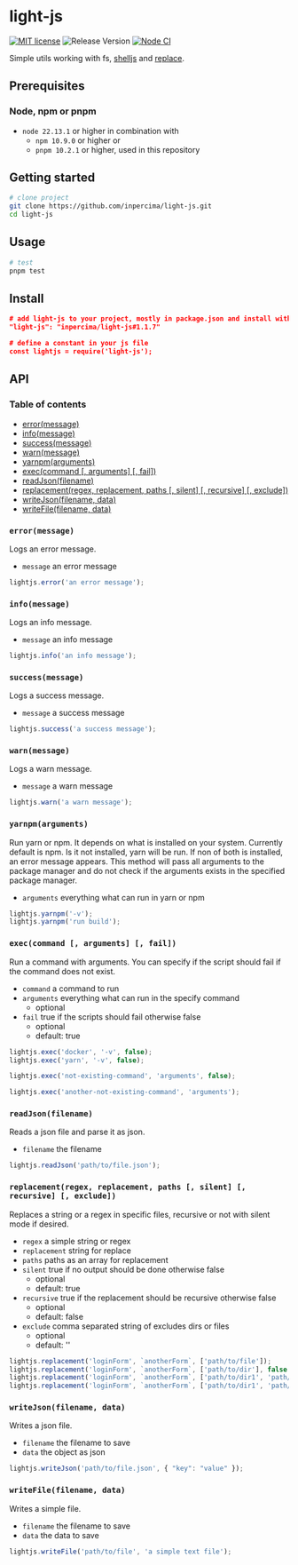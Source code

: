 # light-js

[![MIT license](https://img.shields.io/badge/license-MIT-blue.svg)](./LICENSE.md)
![Release Version](https://img.shields.io/github/v/release/inpercima/light-js)
[![Node CI](https://github.com/inpercima/light-js/actions/workflows/ci.yml/badge.svg)](https://github.com/inpercima/light-js/actions/workflows/ci.yml)

Simple utils working with fs, [shelljs](https://github.com/shelljs/shelljs) and [replace](https://github.com/ALMaclaine/replace).

## Prerequisites

### Node, npm or pnpm

* `node 22.13.1` or higher in combination with
  * `npm 10.9.0` or higher or
  * `pnpm 10.2.1` or higher, used in this repository

## Getting started

```bash
# clone project
git clone https://github.com/inpercima/light-js.git
cd light-js
```

## Usage

```bash
# test
pnpm test
```

## Install

```json
# add light-js to your project, mostly in package.json and install with your preferred package manager
"light-js": "inpercima/light-js#1.1.7"

# define a constant in your js file
const lightjs = require('light-js');
```

## API

### Table of contents

* [error(message)](#errormessage)
* [info(message)](#infomessage)
* [success(message)](#successmessage)
* [warn(message)](#warnmessage)
* [yarnpm(arguments)](#yarnpmarguments)
* [exec(command [, arguments] [, fail])](#execcommand--arguments--fail)
* [readJson(filename)](#readjsonfilename)
* [replacement(regex, replacement, paths [, silent] [, recursive] [, exclude])](#replacementregex-replacement-paths--silent--recursive--exclude)
* [writeJson(filename, data)](#writejsonfilename-data)
* [writeFile(filename, data)](#writefilefilename-data)

### `error(message)`

Logs an error message.

* `message` an error message

```javascript
lightjs.error('an error message');
```

### `info(message)`

Logs an info message.

* `message` an info message

```javascript
lightjs.info('an info message');
```

### `success(message)`

Logs a success message.

* `message` a success message

```javascript
lightjs.success('a success message');
```

### `warn(message)`

Logs a warn message.

* `message` a warn message

```javascript
lightjs.warn('a warn message');
```

### `yarnpm(arguments)`

Run yarn or npm.
It depends on what is installed on your system.
Currently default is npm.
Is it not installed, yarn will be run.
If non of both is installed, an error message appears.
This method will pass all arguments to the package manager and do not check if the arguments exists in the specified package manager.

* `arguments` everything what can run in yarn or npm

```javascript
lightjs.yarnpm('-v');
lightjs.yarnpm('run build');
```

### `exec(command [, arguments] [, fail])`

Run a command with arguments.
You can specify if the script should fail if the command does not exist.

* `command` a command to run
* `arguments` everything what can run in the specify command
  * optional
* `fail` true if the scripts should fail otherwise false
  * optional
  * default: true

```javascript
lightjs.exec('docker', '-v', false);
lightjs.exec('yarn', '-v', false);

lightjs.exec('not-existing-command', 'arguments', false);

lightjs.exec('another-not-existing-command', 'arguments');
```

### `readJson(filename)`

Reads a json file and parse it as json.

* `filename` the filename

```javascript
lightjs.readJson('path/to/file.json');
```

### `replacement(regex, replacement, paths [, silent] [, recursive] [, exclude])`

Replaces a string or a regex in specific files, recursive or not with silent mode if desired.

* `regex` a simple string or regex
* `replacement` string for replace
* `paths` paths as an array for replacement
* `silent` true if no output should be done otherwise false
  * optional
  * default: true
* `recursive` true if the replacement should be recursive otherwise false
  * optional
  * default: false
* `exclude` comma separated string of excludes dirs or files
  * optional
  * default: ''

```javascript
lightjs.replacement('loginForm', `anotherForm`, ['path/to/file']);
lightjs.replacement('loginForm', `anotherForm`, ['path/to/dir'], false });
lightjs.replacement('loginForm', `anotherForm`, ['path/to/dir1', 'path/to/dir2'], false, true);
lightjs.replacement('loginForm', `anotherForm`, ['path/to/dir1', 'path/to/dir2'], false, true, 'node_modules');
```

### `writeJson(filename, data)`

Writes a json file.

* `filename` the filename to save
* `data` the object as json

```javascript
lightjs.writeJson('path/to/file.json', { "key": "value" });
```

### `writeFile(filename, data)`

Writes a simple file.

* `filename` the filename to save
* `data` the data to save

```javascript
lightjs.writeFile('path/to/file', 'a simple text file');
```
